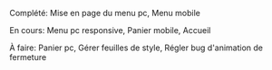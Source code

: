 Complété:
    Mise en page du menu pc,
    Menu mobile

En cours:
    Menu pc responsive,
    Panier mobile,
    Accueil
    
À faire:
    Panier pc,
    Gérer feuilles de style,
    Régler bug d'animation de fermeture
